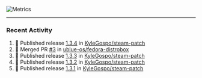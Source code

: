 ![Metrics](https://metrics.lecoq.io/KyleGospo?template=classic&base=header%2C%20activity%2C%20community%2C%20repositories%2C%20metadata&base.indepth=false&base.hireable=false&base.skip=false&config.timezone=America%2FLos_Angeles)

---
### Recent Activity
<!--START_SECTION:activity-->
1. 🚀 Published release [1.3.4](https://github.com/KyleGospo/steam-patch/releases/tag/1.3.4) in [KyleGospo/steam-patch](https://github.com/KyleGospo/steam-patch)
2. 🎉 Merged PR [#3](https://github.com/ublue-os/fedora-distrobox/pull/3) in [ublue-os/fedora-distrobox](https://github.com/ublue-os/fedora-distrobox)
3. 🚀 Published release [1.3.3](https://github.com/KyleGospo/steam-patch/releases/tag/1.3.3) in [KyleGospo/steam-patch](https://github.com/KyleGospo/steam-patch)
4. 🚀 Published release [1.3.2](https://github.com/KyleGospo/steam-patch/releases/tag/1.3.2) in [KyleGospo/steam-patch](https://github.com/KyleGospo/steam-patch)
5. 🚀 Published release [1.3.1](https://github.com/KyleGospo/steam-patch/releases/tag/1.3.1) in [KyleGospo/steam-patch](https://github.com/KyleGospo/steam-patch)
<!--END_SECTION:activity-->
